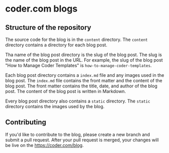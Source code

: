 <!--
Coder.com blogs repository

This repository contains the source code for the Coder.com blog.

-->

# coder.com blogs

## Structure of the repository

The source code for the blog is in the `content` directory. The `content` directory contains a directory for each blog post.

Tha name of the blog post directory is the slug of the blog post. The slug is the name of the blog post in the URL. For example, the slug of the blog post "How to Manage Coder Templates" is `how-to-manage-coder-templates`.

Each blog post directory contains a `index.md` file and any images used in the blog post. The `index.md` file contains the front matter and the content of the blog post. The front matter contains the title, date, and author of the blog post. The content of the blog post is written in Markdown.

Every blog post directory also contains a `static` directory. The `static` directory contains the images used by the blog.

## Contributing

If you'd like to contribute to the blog, please create a new branch and submit a pull request. After your pull request is merged, your changes will be live on the <https://coder.com/blog>.
